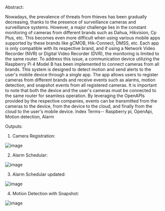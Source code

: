 Abstract:


Nowadays, the prevalence of threats from thieves has been gradually decreasing, thanks to the presence of surveillance cameras and surveillance systems. However, a major challenge lies in the constant monitoring of cameras from different brands such as Dahua, Hikvision, Cp Plus, etc. This becomes even more difficult when using various mobile apps supported by these brands like gCMOB, Hik-Connect, DMSS, etc. Each app is only compatible with its respective brand, and if using a Network Video Recorder (NVR) or Digital Video Recorder (DVR), the monitoring is limited to the same router. To address this issue, a communication device utilizing the Raspberry Pi 4 Model B has been implemented to connect cameras from all brands. This system is designed to detect motion and send alerts to the user's mobile device through a single app. The app allows users to register cameras from different brands and receive events such as alarms, motion detection, and snapshot events from all registered cameras. It is important to note that both the device and the user's cameras must be connected to the same router for seamless operation. By leveraging the OpenAPIs provided by the respective companies, events can be transmitted from the cameras to the device, from the device to the cloud, and finally from the cloud to the user's mobile device.
Index Terms-- Raspberry pi, OpenApi, Motion detection, Alarm



Outputs:
1.	Camera Registration:

  ![image](https://github.com/nixon1110/Remote-CCTV-Management-App/assets/153345727/517a2aac-a9b2-4a48-9978-30e523536c2a)


2.  Alarm Schedular:
   
   ![image](https://github.com/nixon1110/Remote-CCTV-Management-App/assets/153345727/62892a11-39ab-422e-a23f-4c3c7995e85a)

3.  Alarm Schedular updated:

  ![image](https://github.com/nixon1110/Remote-CCTV-Management-App/assets/153345727/875fc687-ad3e-4b3d-a596-0f12d5dc7260)

4.	Motion Detection with Snapshot:

   ![image](https://github.com/nixon1110/Remote-CCTV-Management-App/assets/153345727/fc41837c-6b3e-420e-bbb4-7fa847903e2c)

